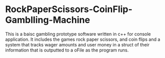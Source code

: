 # RockPaperScissors-CoinFlip-Gamblling-Machine

This is a baisc gambling prototype software written in c++ for console application.
It includes the games rock paper scissors, and coin flips and a system that tracks wager amounts and user money in a struct of their information that
is outputted to a oFile as the program runs.
